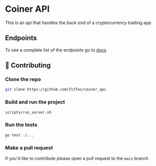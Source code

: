 # Coiner API

This is an api that handles the back end of a cryptocurrency trading app

## Endpoints

To see a complete list of the endpoints go to [docs](https://github.com/ItzTas/coiner_api/tree/main/docs)

## :handshake: Contributing

### Clone the repo

```bash
git clone https://github.com/ItzTas/coiner_api
```

### Build and run the project

```bash
scripts/run_server.sh
```

### Run the tests

```bash
go test ./...
```

### Make a pull request

If you'd like to contribute please open a pull request to the `main` branch
